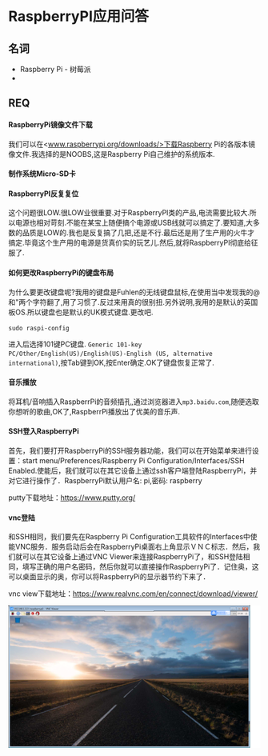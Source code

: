 # RaspberryPI应用问答


## 名词

* Raspberry Pi - 树莓派
* 


## REQ


#### RaspberryPi镜像文件下载

我们可以在<www.raspberrypi.org/downloads/>下载Raspberry Pi的各版本镜像文件.我选择的是NOOBS,这是Raspberry Pi自己维护的系统版本.

#### 制作系统Micro-SD卡


#### RaspberryPI反复复位

这个问题很LOW.很LOW业很重要.对于RaspberryPI类的产品,电流需要比较大.所以电源也相对苛刻.不能在某宝上随便搞个电源或USB线就可以搞定了.要知道,大多数的品质是LOW的.我也是反复搞了几把,还是不行.最后还是用了生产用的火牛才搞定.毕竟这个生产用的电源是货真价实的玩艺儿.然后,就将RaspberryPI彻底给征服了.

#### 如何更改RaspberryPi的键盘布局

为什么要更改键盘呢?我用的键盘是Fuhlen的无线键盘鼠标,在使用当中发现我的@和"两个字符翻了,用了习惯了.反过来用真的很别扭.另外说明,我用的是默认的英国板OS.所以键盘也是默认的UK模式键盘.更改吧.

```
sudo raspi-config
```
进入后选择101键PC键盘. `Generic 101-key PC/Other/English(US)/English(US)-English (US, alternative international)`,按Tab键到OK,按Enter确定.OK了键盘恢复正常了.

#### 音乐播放

将耳机/音响插入RaspberrPi的音频插孔,通过浏览器进入`mp3.baidu.com`,随便选取你想听的歌曲,OK了,RaspberrPi播放出了优美的音乐声.

#### SSH登入RaspberryPi

首先，我们要打开RaspberryPi的SSH服务器功能，我们可以在开始菜单来进行设置：start menu/Preferences/Raspberry Pi Configuration/Interfaces/SSH Enabled.使能后，我们就可以在其它设备上通过ssh客户端登陆RaspberryPi，并对它进行操作了．RaspberryPi默认用户名: pi,密码: raspberry

putty下载地址：<https://www.putty.org/>

#### vnc登陆

和SSH相同，我们要先在Raspberry Pi Configuration工具软件的Interfaces中使能VNC服务．服务启动后会在RaspberryPi桌面右上角显示ＶＮＣ标志．然后，我们就可以在其它设备上通过VNC Viewer来连接RaspberryPi了，和SSH登陆相同，填写正确的用户名密码，然后你就可以直接操作RaspberryPi了．记住奥，这可以桌面显示的奥，你可以将RaspberryPi的显示器节约下来了．

vnc view下载地址：<https://www.realvnc.com/en/connect/download/viewer/>

![vnv_viewer](img/vnc_viewer.bmp)